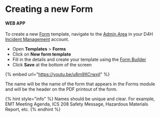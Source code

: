 # Creating a new Form

#### WEB APP

To create a new [Form](./) template, navigate to the [Admin Area](../admin-area/) in your D4H [Incident Management](../getting-started.md) account.

* Open **Templates** &gt; **Forms**
* Click on **New form template**
* Fill in the details and create your template using the [Form Builder](../admin-area/templates/form-builder-and-field-types/)
* Click **Save** at the bottom of the screen

{% embed url="https://youtu.be/u8m9XCrwxjI" %}

  
The name will be the name of the form that appears in the Forms module and will be the header on the PDF printout of the form. 

{% hint style="info" %}
Names should be unique and clear. For example, EMT Meeting Agenda, ICS 208 Safety Message, Hazardous Materials Report, etc.
{% endhint %}

